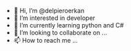 - 👋 Hi, I’m @delpieroerkan
- 👀 I’m interested in developer
- 🌱 I’m currently learning python and C#
- 💞️ I’m looking to collaborate on ...
- 📫 How to reach me ...

<!---
delpieroerkan/delpieroerkan is a ✨ special ✨ repository because its `README.md` (this file) appears on your GitHub profile.
You can click the Preview link to take a look at your changes.
--->
